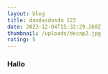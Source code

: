 ```yaml
---
layout: blog
title: dasdasdasda 123
date: 2023-12-04T15:32:29.260Z
thumbnail: /uploads/decap2.jpg
rating: 5
---
```

### Hallo